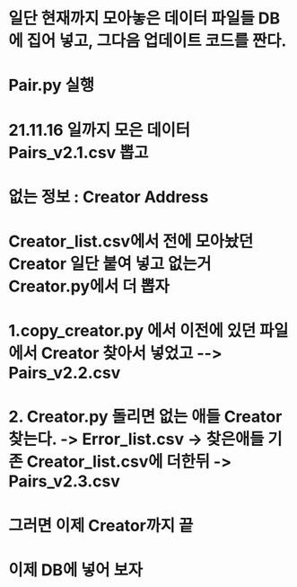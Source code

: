 # 일단 현재까지 모아놓은 데이터 파일들 DB에 집어 넣고, 그다음 업데이트 코드를 짠다.
# Pair.py 실행
# 21.11.16 일까지 모은 데이터 Pairs_v2.1.csv 뽑고
# 없는 정보 : Creator Address 
# Creator_list.csv에서 전에 모아놨던 Creator 일단 붙여 넣고 없는거 Creator.py에서 더 뽑자

# 1.copy_creator.py 에서 이전에 있던 파일에서 Creator 찾아서 넣었고  --> Pairs_v2.2.csv
# 2. Creator.py 돌리면 없는 애들 Creator 찾는다. -> Error_list.csv -> 찾은애들 기존 Creator_list.csv에 더한뒤 -> Pairs_v2.3.csv
# 그러면 이제 Creator까지 끝


# 이제 DB에 넣어 보자